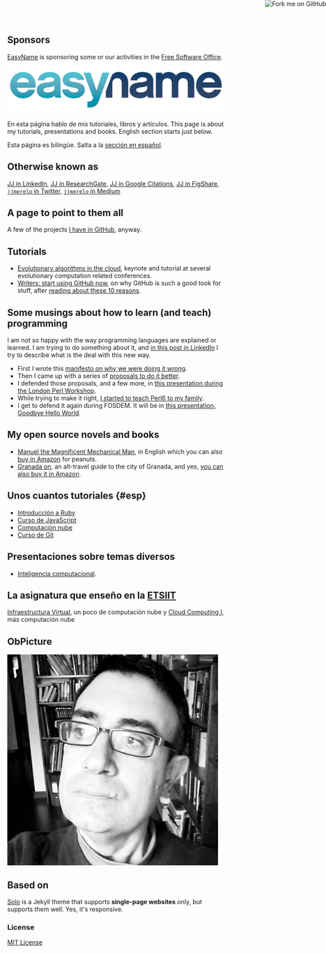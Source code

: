 
## Sponsors

[EasyName](https://www.easyname.com/es) is sponsoring some or our
activities in the [Free Software Office](https://github.com/oslugr).

<a href='https://www.easyname.com/es'><img
src='https://raw.githubusercontent.com/JJ/top-github-users-data/master/img/easyname_500px.png'
alt='logo sponsor'></a>

En esta página hablo de mis tutoriales, libros y artículos.
This page is about my tutorials, presentations and books. English
section starts just below.

Esta página es bilingüe. Salta a la [sección en español](#esp).

## Otherwise known as

[JJ in LinkedIn](https://es.linkedin.com/in/juan-j-merelo-0815),
[JJ in ResearchGate](https://www.researchgate.net/profile/Juan_Merelo_Guervos),
[JJ in Google Citations](https://scholar.google.com/citations?hl=es&user=gFxqc64AAAAJ&sortby=pubdate&view_op=list_works&gmla=AJsN-F4aLi8A_X-cWhzBV8HogSonX_pu-wVQjUQVR78Ki94PBggSH0j8WE1vcDm0ctxxeR980SO6aWN2eWOoa3Os8EvRn6tpyD6mdfEiY4HRwKgcVHxl0LQ),
[JJ in FigShare](https://figshare.com/authors/Juan_J_Merelo/541327), [`jjmerelo` in Twitter](http://twitter.com/jjmerelo), [`jjmerelo` in Medium](https://medium.com/@jjmerelo)

## A page to point to them all

A few of the projects [I have in GitHub](http://github.com/JJ),
anyway.

## Tutorials

* [Evolutionary algorithms in the cloud](http://jj.github.io/cloudy-ga/#/),
  keynote and tutorial at several evolutionary computation related
  conferences. 
* [Writers: start using GitHub now](https://medium.com/@jjmerelo/writers-start-using-github-now-9b05aaeae03d),
  on why GitHub is such a good took for stuff, after [reading about
  these 10 reasons](https://medium.com/@jjmerelo/top-ten-reasons-github-is-a-great-tool-for-creative-writers-d0e8b27de71d#.wmkf1gebd).
  
## Some musings about how to learn (and teach) programming

I am not so happy with the way programming languages are explained or learned. I am trying to do something about it, and [in this post in LinkedIn](https://www.linkedin.com/pulse/new-way-teaching-how-program-juan-j-merelo?trk=prof-post) I try to describe what is the deal with this new way. 

* First I wrote this [manifesto on why we were doing it wrong](https://medium.com/@jjmerelo/teaching-computer-languages-we-re-doing-it-wrong-9baf7548904a#.z5nd5hi67).
* Then I came up with a series of [proposals to do it better](https://medium.com/@jjmerelo/learning-to-program-good-edfdc939753e#.99th86dlq). 
* I defended those proposals, and a few more, in [this presentation during the London Perl Workshop](https://jj.github.io/lpw16/#/4/4). 
* While trying to make it right, [I started to teach Perl6 to my family](https://medium.com/@jjmerelo/some-time-ago-i-found-i-did-not-like-the-way-the-way-programming-was-taught-3786e60882c#.22bppmqcp). 
* I get to defend it again during FOSDEM. It will be in [this presentation, Goodbye Hello World](https://jj.github.io/goodbye-hello-world). 

## My open source novels and books

* [Manuel the Magnificent Mechanical Man](http://jj.github.io/hoborg),
  in English which you can also
  [buy in Amazon](http://amzn.to/1qIMTp5) for peanuts.
* [Granada on](http://granada.re), an alt-travel guide to the city of
  Granada, and yes,
  [you can also buy it in Amazon](http://amzn.to/23nQLNm). 

## Unos cuantos tutoriales {#esp}

* [Introducción a Ruby](http://jj.github.io/ruby-para-impacientes)
* [Curso de JavaScript](https://github.com/JJ/curso-js)
* [Computación nube](https://jj.github.io/cloud-computing)
* [Curso de Git](https://github.com/oslugr/curso-git)

## Presentaciones sobre temas diversos

* [Inteligencia computacional](http://jj.github.io/ci-carmona).

## La asignatura que enseño en la [ETSIIT](http://etsiit.ugr.es)

[Infraestructura Virtual](http://jj.github.io/IV/), un poco de
computación nube y [Cloud Computing I](http://jj.github.io/CC), más
computación nube

## ObPicture

![JJ Merelo](jj.png)

## Based on

[Solo](http://chibicode.github.io/solo) is a Jekyll theme that supports **single-page websites** only, but supports them well. Yes, it's responsive.

### License

[MIT License](http://chibicode.mit-license.org/)

<a href="https://github.com/JJ/jj.github.io"><img style="position: absolute; top: 0; right: 0; border: 0;" src="https://s3.amazonaws.com/github/ribbons/forkme_right_darkblue_121621.png" alt="Fork me on GitHub"></a>
